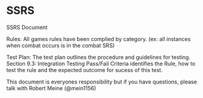 SSRS
====

SSRS Document

Rules: All games rules have been complied by category. (ex: all instances when combat occurs is in the combat SRS)

Test Plan: The test plan outlines the procedure and guidelines for testing. Section 9.3: Integration Testing Pass/Fail Criteria identifies the Rule, how to test the rule and the expected outcome for sucess of this test.
  
  
This document is everyones responsibility but if you have questions, please talk with Robert Meine (@mein1156)
